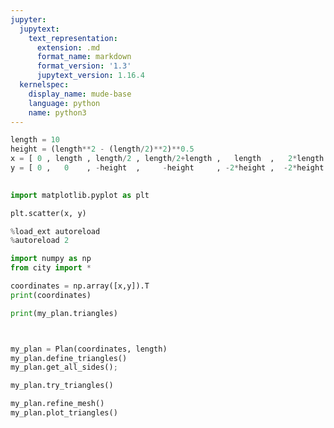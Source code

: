 ```yaml
---
jupyter:
  jupytext:
    text_representation:
      extension: .md
      format_name: markdown
      format_version: '1.3'
      jupytext_version: 1.16.4
  kernelspec:
    display_name: mude-base
    language: python
    name: python3
---
```


```python
length = 10
height = (length**2 - (length/2)**2)**0.5
x = [ 0 , length , length/2 , length/2+length ,   length  ,   2*length , (5/2)*length ,  3*length , (7/2)*length  ,  3*length , 4*length ]
y = [ 0 ,   0    , -height  ,     -height     , -2*height ,  -2*height , -height      , -2*height ,  -height      ,   0       , 0 ]
 
```

```python
import matplotlib.pyplot as plt

plt.scatter(x, y)
```

```python
%load_ext autoreload
%autoreload 2
```

```python
import numpy as np
from city import *
```

```python
coordinates = np.array([x,y]).T
print(coordinates)
```

```python
print(my_plan.triangles)
```

```python


my_plan = Plan(coordinates, length)
my_plan.define_triangles()
my_plan.get_all_sides();
```

```python
my_plan.try_triangles()
```

```python
my_plan.refine_mesh()
my_plan.plot_triangles()
```
